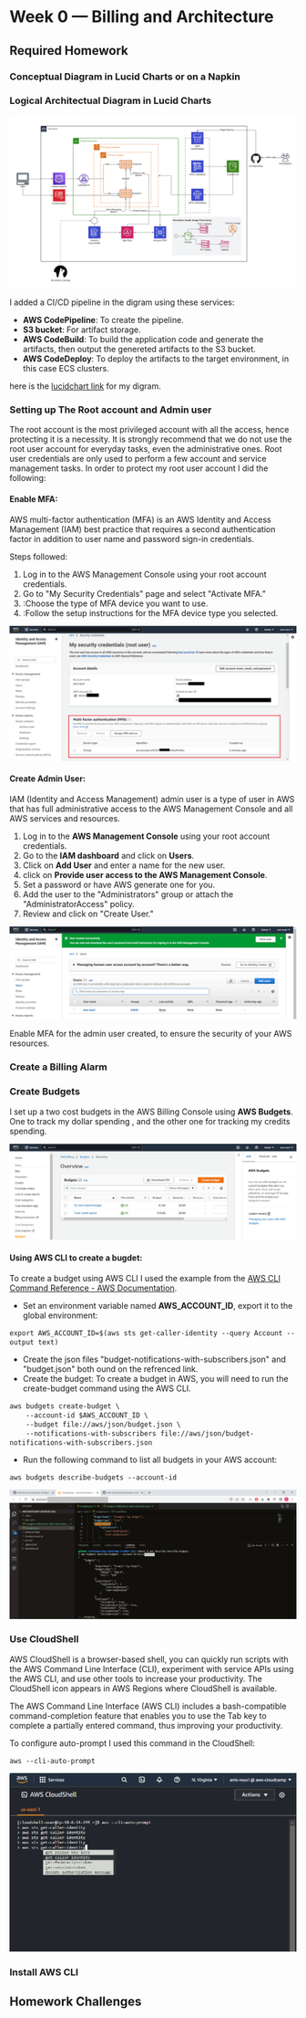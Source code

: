 # Week 0 — Billing and Architecture

## Required Homework

### Conceptual Diagram in Lucid Charts or on a Napkin

### Logical Architectual Diagram in Lucid Charts

![Crudder Architectual Diagram](assets/Week0-Crudder-Logical-Diagram.png)

I added a CI/CD pipeline in the digram using these services:
* **AWS CodePipeline**: To create the pipeline.
* **S3 bucket**: For artifact storage. 
* **AWS CodeBuild**: To build the application code and generate the artifacts, then output the genereted artifacts to the S3 bucket.
* **AWS CodeDeploy**: To deploy the artifacts to the target environment, in this case ECS clusters.

here is the [lucidchart link](https://lucid.app/lucidchart/a40d3982-f035-471c-bede-2b6694b84140/edit?viewport_loc=-267%2C-56%2C3623%2C1848%2C0_0&invitationId=inv_ed90e67a-ae8b-4761-8bcf-7e635c2c714e) for my digram.

### Setting up The Root account and Admin user
The root account is the most privileged account with all the access, hence protecting it is a necessity.
It is strongly recommend that we do not use the root user account for everyday tasks, even the administrative ones. Root user credentials are only used to perform a few account and service management tasks.
In order to protect my root user account I did the following:
#### Enable MFA:
AWS multi-factor authentication (MFA) is an AWS Identity and Access Management (IAM) best practice that requires a second authentication factor in addition to user name and password sign-in credentials.  

Steps followed:  
1. Log in to the AWS Management Console using your root account credentials.
2. Go to "My Security Credentials" page and select "Activate MFA."
3. :Choose the type of MFA device you want to use.
4. :Follow the setup instructions for the MFA device type you selected.

![Enable MFA](assets/Week0-MFA.PNG)

#### Create Admin User:
IAM (Identity and Access Management) admin user is a type of user in AWS that has full administrative access to the AWS Management Console and all AWS services and resources.

1. Log in to the **AWS Management Console** using your root account credentials.
2. Go to the **IAM dashboard** and click on **Users**.
3. Click on **Add User** and enter a name for the new user.
4. click on **Provide user access to the AWS Management Console**.
5. Set a password or have AWS generate one for you.
6. Add the user to the "Administrators" group or attach the "AdministratorAccess" policy.
7. Review and click on "Create User."

![Enable MFA](assets/week0-Create-admin.PNG)

Enable MFA for the admin user created, to ensure the security of your AWS resources.


### Create a Billing Alarm


### Create Budgets
I set up a two cost budgets in the AWS Billing Console using **AWS Budgets**.
One to track my dollar spending , and the other one for tracking my credits spending.

![Create Budgets](assets/Week0-Create_Budgets.PNG) 

#### Using AWS CLI to create a bugdet:
To create a budget using AWS CLI I used the example from the [AWS CLI Command Reference - AWS Documentation](https://docs.aws.amazon.com/cli/latest/reference/budgets/create-budget.html).  
* Set an environment variable named **AWS_ACCOUNT_ID**, export it to the global environment:
```
export AWS_ACCOUNT_ID=$(aws sts get-caller-identity --query Account --output text)
```
* Create the json files "budget-notifications-with-subscribers.json" and "budget.json" both ound on the refrenced link.
* Create the budget: To create a budget in AWS, you will need to run the create-budget command using the AWS CLI.
```
aws budgets create-budget \
    --account-id $AWS_ACCOUNT_ID \
    --budget file://aws/json/budget.json \
    --notifications-with-subscribers file://aws/json/budget-notifications-with-subscribers.json
```
* Run the following command to list all budgets in your AWS account:
```
aws budgets describe-budgets --account-id
```
![Create Bugdet](assets/Week0-Create-budget-CLI.png)

 
### Use CloudShell
AWS CloudShell is a browser-based shell, you can quickly run scripts with the AWS Command Line Interface (CLI), experiment with service APIs using the AWS CLI, and use other tools to increase your productivity. The CloudShell icon appears in AWS Regions where CloudShell is available.

The AWS Command Line Interface (AWS CLI) includes a bash-compatible command-completion feature that enables you to use the Tab key to complete a partially entered command, thus improving your productivity.

To configure auto-prompt I used this command in the CloudShell:
```
aws --cli-auto-prompt
```

![Use CloudShell](assets/Week0-Use-CloudShell.PNG)

### Install AWS CLI

## Homework Challenges

